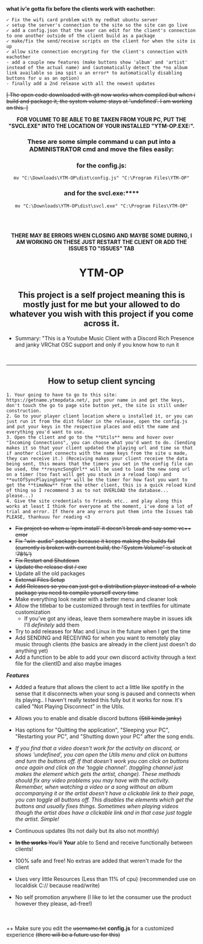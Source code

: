 **what iv'e gotta fix before the clients work with eachother:**

    ✓ Fix the wifi card problem with my redhat ubuntu server
    ✓ setup the server's connection to the site so the site can go live
    ✓ add a config.json that the user can edit for the client's connection to one another outside of the client build as a package
    ✓ make/fix the send/receive scripts on the client for when the site is up
    ✓ allow site connection encrypting for the client's connection with eachother
    - add a couple new features (make buttons show 'album' and 'artist' instead of the actual name) and (automatically detect the *no album link available so ima spit u an error* to automatically disabling buttons for u as an option)
    - finally add a 2nd release with all the newest updates

~~[ The open code downloaded with git now works when compiled but when i build and package it, the system volume stays at 'undefined'. I am working on this. ]~~

<center>
<b>FOR VOLUME TO BE ABLE TO BE TAKEN FROM YOUR PC, PUT THE "SVCL.EXE" INTO THE LOCATION OF YOUR INSTALLED "YTM-OP.EXE:".</b>
<h3>These are some simple command u can put into a ADMINISTRATOR cmd and move the files easily:</h3>
<h3>for the config.js:</h3>

    mv "C:\Downloads\YTM-OP\dist\config.js" "C:\Program Files\YTM-OP"
<h3>and for the svcl.exe:****</h3>

    mv "C:\Downloads\YTM-OP\dist\svcl.exe" "C:\Program Files\YTM-OP"
<br />
<br />

<b>THERE MAY BE ERRORS WHEN CLOSING AND MAYBE SOME DURING, I AM WORKING ON THESE JUST RESTART THE CLIENT OR ADD THE ISSUES TO "ISSUES" TAB</b>

# YTM-OP
## This project is a self project meaning this is mostly just for me but your allowed to do whatever you wish with this project if you come across it.</center>


* Summary: "This is a Youtube Music Client with a Discord Rich Presence and janky VRChat OSC support and only if you know how to run it
<br>
<hr>
<center><h2>How to setup client syncing</h2></center>

    1. Your going to have to go to this site: https://getname.ytmopdata.net/, put your name in and get the keys, don't touch the go to page site button yet, the site is still under construction.
    2. Go to your player client location where u installed it, or you can just run it from the dist folder in the release, open the config.js and put your keys in the respective places and edit the name and everything you'd want to use.
    3. Open the client and go to the **Utils** menu and hover over "Incoming Connections", you can choose what you'd want to do. (Sending makes it so that your client updated the playing url and time so that if another client connects with the name keys from the site u made, they can receive it.) (Receiving makes your client receive the data being sent, this means that the timers you set in the config file can be used, the **resyncSongUrl** will be used to load the new song url on a timer (too fast will get you stuck in a reload loop) and **outOfSyncPlayingSong** will be the timer for how fast you want to get the **timeNow** from the other client, this is a quick reload kind of thing so I recommend 3 as to not OVERLOAD the database... please...)
    4. Give the site credentials to friends etc.. and play along this works at least I think for everyone at the moment, i've done a lot of trial and error. If there are any errors put them into the Issues tab PLEASE, thankuuu for reading <3

- ~~Fix project so when u 'npm install' it doesn't break and say some vc++ error~~
- ~~Fix "win-audio" package because it keeps making the builds fail (currently is broken with current build, the "System Volume" is stuck at '78%')~~
- ~~Fix Restart and Shutdown~~
- ~~Update the release dist / exe~~
- Update all the old packages
- ~~External Files Setup~~
- <s>Add Releases so you can just get a distribution player instead of a whole package you need to compile yourself every time</s>
- Make everything look neater with a better menu and cleaner look
- Allow the titlebar to be customized through text in textfiles for ultimate customization
    - If you've got any ideas, leave them somewhere maybe in issues idk I'll *definitely* add them
- Try to add releases for Mac and Linux in the future when I get the time
- Add SENDING and RECEIVING for when you want to remotely play music through clients (the basics are already in the client just doesn't do anything yet)
- Add a function to be able to add your own discord activity through a text file for the clientID and also maybe images

***Features***
- Added a feature that allows the client to act a little like spotify in the sense that it disconnects when your song is paused and connects when its playing.. I haven't really tested this fully but it works for now. It's called "Not Playing Disconnect" in the Utils.
- Allows you to enable and disable discord buttons <s>(Still kinda janky)</s>
- Has options for "Quitting the application", "Sleeping your PC", "Restarting your PC", and "Shutting down your PC" after the song ends.

- *If you find that a video doesn't work for the activity on discord, or shows 'undefined', you can open the Utils menu and click on buttons and turn the buttons off. If that doesn't work you can click on buttons once again and click on the 'toggle channel'. (toggling channel just makes the element which gets the artist, change). These methods should fix any video problems you may have with the activity. Remember, when watching a video or a song without an album accompanying it or the artist doesn't have a clickable link to their page, you can toggle all buttons off. This disables the elements which get the buttons and usually fixes things. Sometimes when playing videos though the artist does have a clickable link and in that case just toggle the artist. Simple!*

- Continuous updates (Its not daily but its also not monthly)
- ~~**In the works** You'll~~ <b>Your</b> able to Send and receive functionally between clients!
- 100% safe and free! No extras are added that weren't made for the client
- Uses very little Resources (Less than 11% of cpu) (recommended use on localdisk C:// because read/write)
- No self promotion anywhere (I like to let the consumer use the product however they please, ad-free!)

</center>
</br>
</br>
++ Make sure you edit the <s>username.txt</s> <b>config.js</b> for a customized experience <s>(there will be a future use for this)</s>

